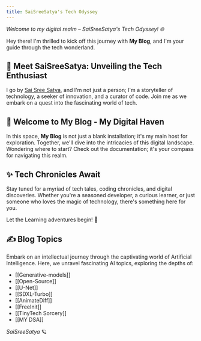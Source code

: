```yaml
---
title: SaiSreeSatya's Tech Odyssey
---
```


<!-- # 🚀 **SaiSreeSatya's Tech Odyssey** -->

*Welcome to my digital realm – SaiSreeSatya's Tech Odyssey! 🌐*

Hey there! I'm thrilled to kick off this journey with **My Blog**, and I'm your guide through the tech wonderland.

## 🌟 **Meet SaiSreeSatya: Unveiling the Tech Enthusiast**

I go by [Sai Sree Satya](https://saisreesatya.vercel.app/), and I'm not just a person; I'm a storyteller of technology, a seeker of innovation, and a curator of code. Join me as we embark on a quest into the fascinating world of tech.

## 🏡 **Welcome to My Blog - My Digital Haven**

In this space, **My Blog** is not just a blank installation; it's my main host for exploration. Together, we'll dive into the intricacies of this digital landscape. Wondering where to start? Check out the documentation; it's your compass for navigating this realm.

## ✨ **Tech Chronicles Await**

Stay tuned for a myriad of tech tales, coding chronicles, and digital discoveries. Whether you're a seasoned developer, a curious learner, or just someone who loves the magic of technology, there's something here for you.

Let the Learning adventures begin! 🚀

## ✍️ **Blog Topics**

Embark on an intellectual journey through the captivating world of Artificial Intelligence. Here, we unravel fascinating AI topics, exploring the depths of:

- [[Generative-models]]
- [[Open-Source]]
- [[U-Net]]
- [[SDXL-Turbo]]
- [[AnimateDiff]]
- [[FreeInit]]
- [[TinyTech Sorcery]]
- [[MY DSA]]

<!-- - 📱 **Mobile App Alchemy:** Join me in crafting seamless mobile experiences, exploring the magic behind app development.

- 🌐 **Web Development Wonders:** Navigate the vast landscapes of the web, where creativity meets functionality in every line of code. -->

<!-- Ready to dive deep into the realm of AI? [Begin the AI Journey](#)  -->


*SaiSreeSatya* 🪐



<!-- [[hosting|host]] -->
 


